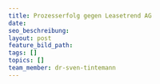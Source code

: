 ```yaml
---
title: Prozesserfolg gegen Leasetrend AG
date:
seo_beschreibung:
layout: post
feature_bild_path:
tags: []
topics: []
team_member: dr-sven-tintemann
---
```

